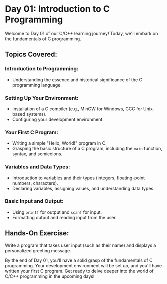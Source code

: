 # Day 01: Introduction to C Programming

Welcome to Day 01 of our C/C++ learning journey! Today, we'll embark on the fundamentals of C programming.

## Topics Covered:

### Introduction to Programming:

- Understanding the essence and historical significance of the C programming language.

### Setting Up Your Environment:

- Installation of a C compiler (e.g., MinGW for Windows, GCC for Unix-based systems).
- Configuring your development environment.

### Your First C Program:

- Writing a simple "Hello, World!" program in C.
- Grasping the basic structure of a C program, including the `main` function, syntax, and semicolons.

### Variables and Data Types:

- Introduction to variables and their types (integers, floating-point numbers, characters).
- Declaring variables, assigning values, and understanding data types.

### Basic Input and Output:

- Using `printf` for output and `scanf` for input.
- Formatting output and reading input from the user.

## Hands-On Exercise:

Write a program that takes user input (such as their name) and displays a personalized greeting message.

By the end of Day 01, you'll have a solid grasp of the fundamentals of C programming. Your development environment will be set up, and you'll have written your first C program. Get ready to delve deeper into the world of C/C++ programming in the upcoming days!
